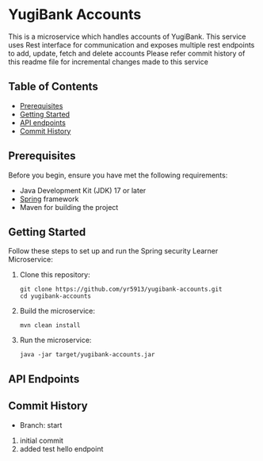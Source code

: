 # YugiBank Accounts

This is a microservice which handles accounts of YugiBank. This service uses Rest interface for communication and exposes multiple rest endpoints to add, update, fetch and delete accounts
Please refer commit history of this readme file for incremental changes made to this service

## Table of Contents

- [Prerequisites](#prerequisites)
- [Getting Started](#getting-started)
- [API endpoints](#api-endpoints)
- [Commit History](#commit-history)

## Prerequisites

Before you begin, ensure you have met the following requirements:

- Java Development Kit (JDK) 17 or later
- [Spring](https://spring.io/projects/spring-boot) framework
- Maven for building the project

## Getting Started

Follow these steps to set up and run the Spring security Learner Microservice:

1. Clone this repository:

   ```shell
   git clone https://github.com/yr5913/yugibank-accounts.git
   cd yugibank-accounts
2. Build the microservice:
   ```shell
   mvn clean install

3. Run the microservice:
   ```shell
   java -jar target/yugibank-accounts.jar

## API Endpoints


## Commit History
- Branch: start
1. initial commit
2. added test hello endpoint